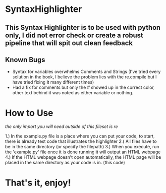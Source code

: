 # SyntaxHighlighter

## This Syntax Highlighter is to be used with python only, I did not error check or create a robust pipeline that will spit out clean feedback

## Known Bugs
* Syntax for variables overwhelms Comments and Strings (I've tried every solution in the book, I believe the problem lies with the re.compile but I have tried fixing it many different times)
* Had a fix for comments but only the # showed up in the correct color, other text behind it was noted as either variable or nothing. 

# How to Use

*the only import you will need outside of this fileset is re*

1.) In the example.py file is a place where you can put your code, to start, there is already test code that illustrates the highlighter
2.) All files have to be in the same directory (or specify the filepath)
3.) When you execute, run the 'example.py' file once it is done running it will output an HTML webpage
4.) If the HTML webpage doesn't open automatically, the HTML page will be placed in the same directory as your code is in. (this code)

# That's it, enjoy!
